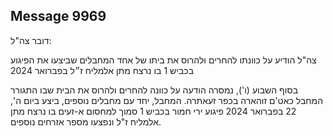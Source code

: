 ## Message 9969

דובר צה"ל:

צה"ל הודיע על כוונתו להחרים ולהרוס את ביתו של אחד המחבלים שביצעו את הפיגוע בכביש 1 בו נרצח מתן אלמליח ז״ל בפברואר 2024

בסוף השבוע (ו'), נמסרה הודעה על כוונה להחרים ולהרוס את הבית שבו התגורר המחבל כאט'ם זוהארה בכפר זעאתרה. המחבל, יחד עם מחבלים נוספים, ביצע ביום ה', 22 בפברואר 2024 פיגוע ירי חמור בכביש 1 סמוך למחסום א-זעים בו נרצח מתן אלמליח ז"ל ונפצעו מספר אזרחים נוספים.

